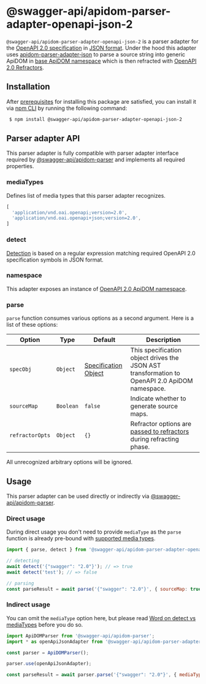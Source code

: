 # @swagger-api/apidom-parser-adapter-openapi-json-2

`@swagger-api/apidom-parser-adapter-openapi-json-2` is a parser adapter for the [OpenAPI 2.0 specification](https://github.com/OAI/OpenAPI-Specification/blob/main/versions/2.0.md) in [JSON format](https://www.json.org/json-en.html).
Under the hood this adapter uses [apidom-parser-adapter-json](https://github.com/swagger-api/apidom/tree/main/packages/apidom-parser-adapter-json)
to parse a source string into generic ApiDOM in [base ApiDOM namespace](https://github.com/swagger-api/apidom/tree/main/packages/apidom#base-namespace)
which is then refracted with [OpenAPI 2.0 Refractors](https://github.com/swagger-api/apidom/tree/main/packages/apidom-ns-openapi-2#refractors).

## Installation

After [prerequisites](https://github.com/swagger-api/apidom/blob/main/README.md#prerequisites) for installing this package are satisfied, you can install it
via [npm CLI](https://docs.npmjs.com/cli) by running the following command:

```sh
 $ npm install @swagger-api/apidom-parser-adapter-openapi-json-2
```

## Parser adapter API

This parser adapter is fully compatible with parser adapter interface required by [@swagger-api/apidom-parser](https://github.com/swagger-api/apidom/tree/main/packages/apidom-parser#mounting-parser-adapters)
and implements all required properties.

### mediaTypes

Defines list of media types that this parser adapter recognizes.

```js
[
  'application/vnd.oai.openapi;version=2.0',
  'application/vnd.oai.openapi+json;version=2.0',
]
```

### detect

[Detection](https://github.com/swagger-api/apidom/blob/main/packages/apidom-parser-adapter-openapi-json-2/src/adapter.ts#L11) is based on a regular expression matching required OpenAPI 2.0 specification symbols in JSON format.

### namespace

This adapter exposes an instance of [OpenAPI 2.0 ApiDOM namespace](https://github.com/swagger-api/apidom/tree/main/packages/apidom-ns-openapi-2#openapi-20-namespace).

### parse

`parse` function consumes various options as a second argument. Here is a list of these options:

Option | Type | Default | Description
--- | --- | --- | ---
<a name="specObj"></a>`specObj` | `Object` | [Specification Object](https://github.com/swagger-api/apidom/blob/main/packages/apidom-ns-openapi-2/src/refractor/specification.ts) | This specification object drives the JSON AST transformation to OpenAPI 2.0 ApiDOM namespace.
<a name="sourceMap"></a>`sourceMap` | `Boolean` | `false` | Indicate whether to generate source maps.
<a name="refractorOpts"></a>`refractorOpts` | `Object` | `{}` | Refractor options are [passed to refractors](https://github.com/swagger-api/apidom/tree/main/packages/apidom-ns-openapi-2#refractor-plugins) during refracting phase.

All unrecognized arbitrary options will be ignored.

## Usage

This parser adapter can be used directly or indirectly via [@swagger-api/apidom-parser](https://github.com/swagger-api/apidom/tree/main/packages/apidom-parser).

### Direct usage

During direct usage you don't need to provide `mediaType` as the `parse` function is already pre-bound
with [supported media types](#mediatypes).

```js
import { parse, detect } from '@swagger-api/apidom-parser-adapter-openapi-json-2';

// detecting
await detect('{"swagger": "2.0"}'); // => true
await detect('test'); // => false

// parsing
const parseResult = await parse('{"swagger": "2.0"}', { sourceMap: true });
```

### Indirect usage

You can omit the `mediaType` option here, but please read [Word on detect vs mediaTypes](https://github.com/swagger-api/apidom/tree/main/packages/apidom-parser#word-on-detect-vs-mediatypes) before you do so.

```js
import ApiDOMParser from '@swagger-api/apidom-parser';
import * as openApiJsonAdapter from '@swagger-api/apidom-parser-adapter-openapi-json-2';

const parser = ApiDOMParser();

parser.use(openApiJsonAdapter);

const parseResult = await parser.parse('{"swagger": "2.0"}', { mediaType: openApiJsonAdapter.mediaTypes.latest('json') });
```
